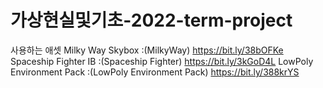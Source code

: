 # 가상현실및기초-2022-term-project


사용하는 애셋
Milky Way Skybox :(MilkyWay) https://bit.ly/38bOFKe
Spaceship Fighter IB :(Spaceship Fighter) https://bit.ly/3kGoD4L
LowPoly Environment Pack :(LowPoly Environment Pack) https://bit.ly/388krYS

